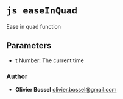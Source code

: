 


<!-- @namespace    sugar.js.easing -->
<!-- @name    easeInQuad -->

# ```js easeInQuad ```


Ease in quad function

## Parameters

- **t**  Number: The current time




### Author
- **Olivier Bossel** <a href="mailto:olivier.bossel@gmail.com">olivier.bossel@gmail.com</a> 



